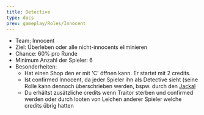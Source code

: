```yaml
---
title: Detective
type: docs
prev: gameplay/Roles/Innocent
---
```


- Team: Innocent
- Ziel: Überleben oder alle nicht-innocents eliminieren
- Chance: 60% pro Runde
- Minimum Anzahl der Spieler: 6
- Besonderheiten:
  - Hat einen Shop den er mit 'C' öffnen kann. Er startet mit 2 credits.
  - Ist confirmed Innocent, da jeder Spieler ihn als Detective sieht (seine Rolle kann dennoch überschrieben werden, bspw. durch den [Jackal]({{<ref"jackal">}})
  - Du erhältst zusätzliche credits wenn Traitor sterben und confirmed werden oder durch looten von Leichen anderer Spieler welche credits übrig hatten
